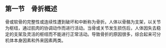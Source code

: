 ## 第一节　骨折概述

骨或软骨的完整性或连续性遭到破坏和中断称为骨折。人体以骨骼为支架，以关节为枢纽，通过肌肉的协调动作而进行活动。当骨或关节发生损伤后，人体因失去稳定的支架及灵活的枢纽而不能进行正常活动。导致骨折的原因很多，综合起来可分机体本身因素和外来因素两类。
